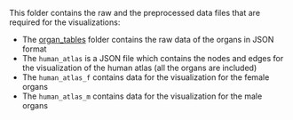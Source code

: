 This folder contains the raw and the preprocessed data files that are required for the visualizations:
 * The [organ_tables](./organ_tables) folder contains the raw data of the organs in JSON format
 * The `human_atlas` is a JSON file which contains the nodes and edges for the visualization of the human atlas (all the organs are included)
 * The `human_atlas_f` contains data for the visualization for the female organs
 * The `human_atlas_m` contains data for the visualization for the male organs
